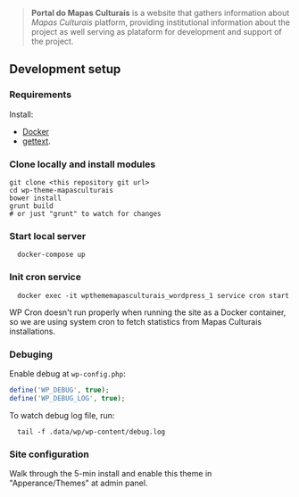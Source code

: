 > **Portal do Mapas Culturais** is a website that gathers information about *Mapas Culturais* platform, providing institutional information about the project as well serving as plataform for development and support of the project.


## Development setup

### Requirements

Install:

* [Docker](https://www.docker.com/)
* [gettext](https://www.gnu.org/software/gettext/).


### Clone locally and install modules

```
git clone <this repository git url>
cd wp-theme-mapasculturais
bower install
grunt build
# or just "grunt" to watch for changes
```

### Start local server

```shell
  docker-compose up
```

### Init cron service

```
  docker exec -it wpthememapasculturais_wordpress_1 service cron start
```

WP Cron doesn't run properly when running the site as a Docker container, so we are using system cron to fetch statistics from Mapas Culturais installations.

### Debuging

Enable debug at `wp-config.php`:

```php
define('WP_DEBUG', true);
define('WP_DEBUG_LOG', true);
```

To watch debug log file, run:

```shell
  tail -f .data/wp/wp-content/debug.log
```

### Site configuration

Walk through the 5-min install and enable this theme in "Apperance/Themes" at admin panel.
